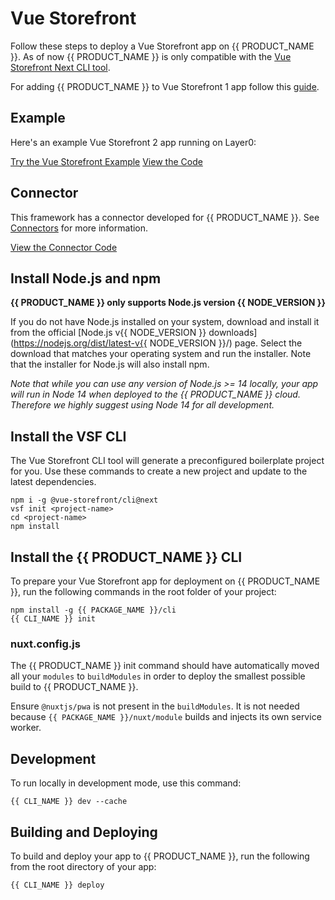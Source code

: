 # Vue Storefront

Follow these steps to deploy a Vue Storefront app on {{ PRODUCT_NAME }}. As of now {{ PRODUCT_NAME }} is only compatible with the [Vue Storefront Next CLI tool](https://docs-next.vuestorefront.io/commercetools/getting-started.html#with-vue-storefront-cli-recommended).

For adding {{ PRODUCT_NAME }} to Vue Storefront 1 app follow this [guide](/guides/vsf1).

## Example

Here's an example Vue Storefront 2 app running on Layer0:

[Try the Vue Storefront Example](https://layer0-docs-layer0-vue-storefront-commercetools-example-default.layer0.link?button)
[View the Code](https://github.com/layer0-docs/layer0-vue-storefront-commercetools-example?button)

## Connector

This framework has a connector developed for {{ PRODUCT_NAME }}. See [Connectors](connectors) for more information.

[View the Connector Code](https://github.com/layer0-docs/layer0-connectors/tree/main/layer0-vue-storefront-connector?button)

## Install Node.js and npm

**{{ PRODUCT_NAME }} only supports Node.js version {{ NODE_VERSION }}**

If you do not have Node.js installed on your system, download and install it from the official [Node.js v{{ NODE_VERSION }} downloads](https://nodejs.org/dist/latest-v{{ NODE_VERSION }}/) page. Select the download that matches your operating system and run the installer. Note that the installer for Node.js will also install npm.

_Note that while you can use any version of Node.js >= 14 locally, your app will run in Node 14 when deployed to the {{ PRODUCT_NAME }} cloud. Therefore we highly suggest using Node 14 for all development._

## Install the VSF CLI

The Vue Storefront CLI tool will generate a preconfigured boilerplate project for you. Use these commands to create a new project and update to the latest dependencies.

```
npm i -g @vue-storefront/cli@next
vsf init <project-name>
cd <project-name>
npm install
```

## Install the {{ PRODUCT_NAME }} CLI

To prepare your Vue Storefront app for deployment on {{ PRODUCT_NAME }}, run the following commands in the root folder of your project:

```
npm install -g {{ PACKAGE_NAME }}/cli
{{ CLI_NAME }} init
```

### nuxt.config.js

The {{ PRODUCT_NAME }} init command should have automatically moved all your `modules` to `buildModules` in order to deploy the smallest possible build to {{ PRODUCT_NAME }}.

Ensure `@nuxtjs/pwa` is not present in the `buildModules`. It is not needed because `{{ PACKAGE_NAME }}/nuxt/module` builds and injects its own service worker.

## Development

To run locally in development mode, use this command:

```
{{ CLI_NAME }} dev --cache
```

## Building and Deploying

To build and deploy your app to {{ PRODUCT_NAME }}, run the following from the root directory of your app:

```
{{ CLI_NAME }} deploy
```
